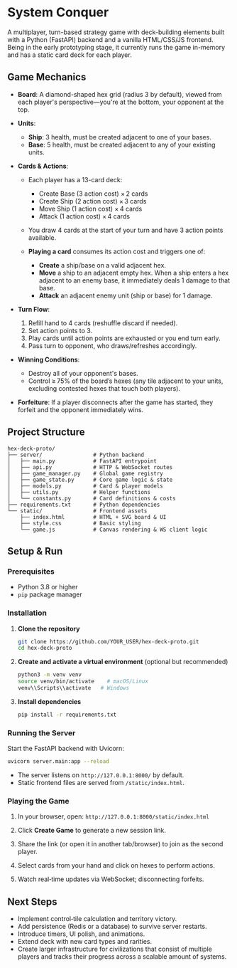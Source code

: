 # System Conquer

A multiplayer, turn-based strategy game with deck-building elements built with a Python (FastAPI) backend and a vanilla HTML/CSS/JS frontend. Being in the early prototyping stage, it currently runs the game in-memory and has a static card deck for each player.

## Game Mechanics

- **Board**: A diamond-shaped hex grid (radius 3 by default), viewed from each player's perspective—you're at the bottom, your opponent at the top.
- **Units**:

  - **Ship**: 3 health, must be created adjacent to one of your bases.
  - **Base**: 5 health, must be created adjacent to any of your existing units.

- **Cards & Actions**:

  - Each player has a 13-card deck:

    - Create Base (3 action cost) × 2 cards
    - Create Ship (2 action cost) × 3 cards
    - Move Ship (1 action cost) × 4 cards
    - Attack (1 action cost) × 4 cards

  - You draw 4 cards at the start of your turn and have 3 action points available.
  - **Playing a card** consumes its action cost and triggers one of:

    - **Create** a ship/base on a valid adjacent hex.
    - **Move** a ship to an adjacent empty hex. When a ship enters a hex adjacent to an enemy base, it immediately deals 1 damage to that base.
    - **Attack** an adjacent enemy unit (ship or base) for 1 damage.

- **Turn Flow**:

  1. Refill hand to 4 cards (reshuffle discard if needed).
  2. Set action points to 3.
  3. Play cards until action points are exhausted or you end turn early.
  4. Pass turn to opponent, who draws/refreshes accordingly.

- **Winning Conditions**:

  - Destroy all of your opponent's bases.
  - Control ≥ 75% of the board’s hexes (any tile adjacent to your units, excluding contested hexes that touch both players).

- **Forfeiture**: If a player disconnects after the game has started, they forfeit and the opponent immediately wins.

## Project Structure

```plaintext
hex-deck-proto/
├── server/                # Python backend
│   ├── main.py            # FastAPI entrypoint
│   ├── api.py             # HTTP & WebSocket routes
│   ├── game_manager.py    # Global game registry
│   ├── game_state.py      # Core game logic & state
│   ├── models.py          # Card & player models
│   ├── utils.py           # Helper functions
│   └── constants.py       # Card definitions & costs
├── requirements.txt       # Python dependencies
└── static/                # Frontend assets
    ├── index.html         # HTML + SVG board & UI
    ├── style.css          # Basic styling
    └── game.js            # Canvas rendering & WS client logic
```

## Setup & Run

### Prerequisites

- Python 3.8 or higher
- `pip` package manager

### Installation

1. **Clone the repository**

   ```bash
   git clone https://github.com/YOUR_USER/hex-deck-proto.git
   cd hex-deck-proto
   ```

2. **Create and activate a virtual environment** (optional but recommended)

   ```bash
   python3 -m venv venv
   source venv/bin/activate    # macOS/Linux
   venv\\Scripts\\activate   # Windows
   ```

3. **Install dependencies**

   ```bash
   pip install -r requirements.txt
   ```

### Running the Server

Start the FastAPI backend with Uvicorn:

```bash
uvicorn server.main:app --reload
```

- The server listens on `http://127.0.0.1:8000/` by default.
- Static frontend files are served from `/static/index.html`.

### Playing the Game

1. In your browser, open:
   `http://127.0.0.1:8000/static/index.html`

2. Click **Create Game** to generate a new session link.

3. Share the link (or open it in another tab/browser) to join as the second player.

4. Select cards from your hand and click on hexes to perform actions.

5. Watch real‑time updates via WebSocket; disconnecting forfeits.

## Next Steps

- Implement control‑tile calculation and territory victory.
- Add persistence (Redis or a database) to survive server restarts.
- Introduce timers, UI polish, and animations.
- Extend deck with new card types and rarities.
- Create larger infrastructure for civilizations that consist of multiple players and tracks their progress across a scalable amount of systems.

